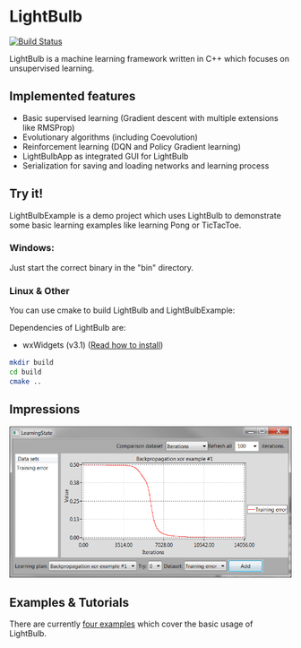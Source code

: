 # LightBulb

[![Build Status](https://travis-ci.org/domin1101/LightBulb.svg?branch=master)](https://travis-ci.org/domin1101/LightBulb)

LightBulb is a machine learning framework written in C++ which focuses on unsupervised learning.

## Implemented features

* Basic supervised learning (Gradient descent with multiple extensions like RMSProp)
* Evolutionary algorithms (including Coevolution)
* Reinforcement learning (DQN and Policy Gradient learning)
* LightBulbApp as integrated GUI for LightBulb
* Serialization for saving and loading networks and learning process

## Try it!

LightBulbExample is a demo project which uses LightBulb to demonstrate some basic learning examples like learning Pong or TicTacToe.

### Windows:

Just start the correct binary in the "bin" directory.

### Linux & Other

You can use cmake to build LightBulb and LightBulbExample:

Dependencies of LightBulb are:
* wxWidgets (v3.1) ([Read how to install](docs/wxwidgets.md))

```bash
mkdir build
cd build
cmake ..
```
## Impressions

![](docs/screenshots/Graph.png)

## Examples & Tutorials

There are currently [four examples](docs/examples_overview.md) which cover the basic usage of LightBulb.
